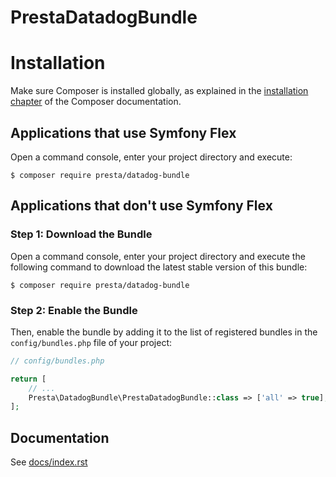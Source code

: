# PrestaDatadogBundle

Installation
============

Make sure Composer is installed globally, as explained in the [installation chapter](https://getcomposer.org/doc/00-intro.md) of the Composer documentation.

Applications that use Symfony Flex
----------------------------------

Open a command console, enter your project directory and execute:

```console
$ composer require presta/datadog-bundle
```

Applications that don't use Symfony Flex
----------------------------------------

### Step 1: Download the Bundle

Open a command console, enter your project directory and execute the following command to download the latest stable version of this bundle:

```console
$ composer require presta/datadog-bundle
```

### Step 2: Enable the Bundle

Then, enable the bundle by adding it to the list of registered bundles
in the `config/bundles.php` file of your project:

```php
// config/bundles.php

return [
    // ...
    Presta\DatadogBundle\PrestaDatadogBundle::class => ['all' => true],
];
```

Documentation
-------------

See [docs/index.rst](docs/index.rst)
